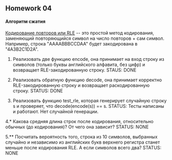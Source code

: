 ## Homework 04

#### Алгоритм сжатия

[Кодирование повторов или RLE](https://ru.wikipedia.org/wiki/Кодирование_длин_серий) -- это простой метод кодирования, заменяющий 
повторяющийся символ на число повторов + сам символ. 
Например, строка "AAAABBBCCDAA" будет закодирована в "4A3B2C1D2A".

1. Реализовать две функцию encode, она принимает на вход строку из символов (только буквы английского алфавита, без цифр)
и возвращает RLE-закодированную строку.
STAUS: DONE

2. Реализовать обратную функцию decode, она принимает корректно RLE-закодированную строку и возвращает раскодированную строку.
STATUS: DONE

3. Реализовать функцию test_rle, которая генерирует случайную строку s и проверяет, что decode(encode(s)) == s.
STATUS: Тесты написаны и работают. Нет случайной генерации.

4.* Какова средняя длина строк после кодирования, относительно обычных (до кодирования)? От чего она зависит?
STATUS: NONE

5.** Посчитать вероятность того, строка из 10 символов, выбранных случайно и независимо из английских букв верхнего регистра станет меньше после кодирования RLE.
А если символов всего два?
STATUS: NONE
